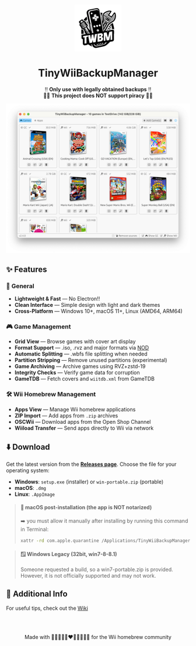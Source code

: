 <p align="center">
  <img alt="TinyWiiBackupManager Logo" width="128" src="assets/logo-small.png">
</p>

<h1 align="center">TinyWiiBackupManager</h1>

<p align="center">
  ‼️ <strong>Only use with legally obtained backups</strong> ‼️<br>
  🏴‍☠️ <strong>This project does NOT support piracy</strong> 🏴‍☠️
</p>

<p align="center">
  <img alt="App Screenshot" src="assets/screenshot.png">
</p>

## ✨ Features

### 🚀 **General**

- **Lightweight & Fast** — No Electron!!
- **Clean Interface** — Simple design with light and dark themes
- **Cross-Platform** — Windows 10+, macOS 11+, Linux (AMD64, ARM64)

### 🎮 **Game Management**

- **Grid View** — Browse games with cover art display
- **Format Support** — .iso, .rvz and major formats via [NOD](https://github.com/encounter/nod)
- **Automatic Splitting** — .wbfs file splitting when needed
- **Partition Stripping** — Remove unused partitions (experimental)
- **Game Archiving** — Archive games using RVZ+zstd-19
- **Integrity Checks** — Verify game data for corruption
- **GameTDB** — Fetch covers and `wiitdb.xml` from GameTDB

### 🛠️ **Wii Homebrew Management**

- **Apps View** — Manage Wii homebrew applications
- **ZIP Import** — Add apps from `.zip` archives
- **OSCWii** — Download apps from the Open Shop Channel
- **Wiiload Transfer** — Send apps directly to Wii via network

## ⬇️ Download

Get the latest version from the **[Releases page](https://github.com/mq1/TinyWiiBackupManager/releases/latest)**.
Choose the file for your operating system:

- **Windows**: `setup.exe` (installer) or `win-portable.zip` (portable)
- **macOS**: `.dmg`
- **Linux**: `.AppImage`

> #### 🍏 macOS post-installation (the app is NOT notarized)
> ➡️ you must allow it manually after installing by running this command in Terminal:
>
> ```bash
> xattr -rd com.apple.quarantine /Applications/TinyWiiBackupManager.app
> ```

> #### 🪟 Windows Legacy (32bit, win7-8-8.1)
> Someone requested a build, so a win7-portable.zip is provided.\
> However, it is not officially supported and may not work.

## 📄 Additional Info

For useful tips, check out the [Wiki](https://github.com/mq1/TinyWiiBackupManager/wiki)

<br>
<br>

<p align="center"> Made with 🤍🩷🩵🤎🖤❤️🧡💛💚💙💜 for the Wii homebrew community </p>
